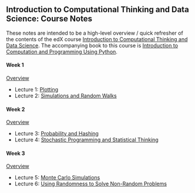## Introduction to Computational Thinking and Data Science: Course Notes

These notes are intended to be a high-level overview / quick refresher of the contents of the edX course
[Introduction to Computational Thinking and Data Science](https://www.edx.org/course/introduction-computational-thinking-data-mitx-6-00-2x-3).
The accompanying book to this course is 
[Introduction to Computation and Programming Using Python](https://mitpress.mit.edu/index.php?q=books/introduction-computation-and-programming-using-python-0).

#### Week 1

[Overview](https://www.youtube.com/watch?v=e2mq4wjc7cw)
* Lecture 1: [Plotting](Lecture_Notes/Lecture_01.md)
* Lecture 2: [Simulations and Random Walks](Lecture_Notes/Lecture_02.md)

#### Week 2

[Overview](https://www.youtube.com/watch?v=pkKV1F1VmZI)
* Lecture 3: [Probability and Hashing](Lecture_Notes/Lecture_03.md)
* Lecture 4: [Stochastic Programming and Statistical Thinking](Lecture_Notes/Lecture_04.md)

#### Week 3

[Overview](https://www.youtube.com/watch?v=TrmIVsWb2gg)
* Lecture 5: [Monte Carlo Simulations](Lecture_Notes/Lecture_05.md)
* Lecture 6: [Using Randomness to Solve Non-Random Problems](Lecture_Notes/Lecture_06.md)

